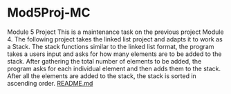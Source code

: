 # Mod5Proj-MC
Module 5 Project
This is a maintenance task on the previous project Module 4.
The following project takes the linked list project and adapts it to 
work as a Stack.
The stack functions similar to the linked list format, the program takes a users input and asks for how many elements are to be added to the stack.
After gathering the total number of elements to be added, the program asks for each individual element and then adds them to the stack.
After all the elements are added to the stack, the stack is sorted in ascending order.
[README.md](https://github.com/user-attachments/files/17270092/README.md)
